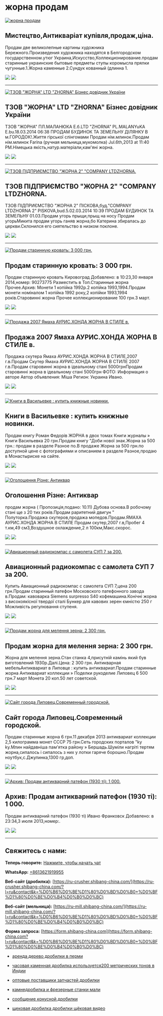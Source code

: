 # жорна продам

<a href="https://swt.shibang-china.com/?l=ru&img&k=%D0%B6%D0%BE%D1%80%D0%BD%D0%B0+%D0%BF%D1%80%D0%BE%D0%B4%D0%B0%D0%BC" target="_blank">![жорна продам](http://static.shibang-china.com/all-800x300/3.jpg)</a>

## Мистецтво,Антикваріат купівля,продаж,ціна.
Продам две великолепные картины художника Бережного.Произведения художника находятся в Белгородском государственном.утюг Украина,Искусство,Коллекционирование.продам старинные украинские бытовые предметы ступы коромысла прялки чугунные.1.Жорна каменные 2.Сундук кованный (длинна 1.


<a href="https://whatsapp.shibangsoft.com/WhatsApp.php" target="_blank" title="WhatsApp">![](http://static.shibang-china.com/icon/whatsapp.png)</a> <a href="https://swt.shibang-china.com/?l=ru&icon&k=%D0%B6%D0%BE%D1%80%D0%BD%D0%B0+%D0%BF%D1%80%D0%BE%D0%B4%D0%B0%D0%BC" target="_blank">![](http://static.shibang-china.com/icon/chat-ru.png)</a>

---

<a href="https://swt.shibang-china.com/?l=ru&img&k=%D0%B6%D0%BE%D1%80%D0%BD%D0%B0+%D0%BF%D1%80%D0%BE%D0%B4%D0%B0%D0%BC" target="_blank">![ТЗОВ &quot;ЖОРНА&quot; LTD &quot;ZHORNA&quot; Бізнес довідник України](http://static.shibang-china.com/all-800x300/1133.jpg)</a>

## ТЗОВ &quot;ЖОРНА&quot; LTD &quot;ZHORNA&quot; Бізнес довідник України
ТЗОВ &quot;ЖОРНА&quot; ПЛ.МАЛАНЮКА Е.б.LTD &quot;ZHORNA&quot; PL.MALANYuKA E.bu.18.03.2014 06:38 ПРОДАМ БУДИНОК ТА ЗЕМЕЛЬНУ ДІЛЯНКУ В м.ГОРОДОК!.Життя гірської слінгомами Продам нім.млинок.Продам нім.млинок Farina (ручная мельница,мукомолка) Jul.6th,2013 at 11:40 PM.Німецька якість,натур.матеріали,кам'яні жорна.


<a href="https://whatsapp.shibangsoft.com/WhatsApp.php" target="_blank" title="WhatsApp">![](http://static.shibang-china.com/icon/whatsapp.png)</a> <a href="https://swt.shibang-china.com/?l=ru&icon&k=%D0%B6%D0%BE%D1%80%D0%BD%D0%B0+%D0%BF%D1%80%D0%BE%D0%B4%D0%B0%D0%BC" target="_blank">![](http://static.shibang-china.com/icon/chat-ru.png)</a>

---

<a href="https://swt.shibang-china.com/?l=ru&img&k=%D0%B6%D0%BE%D1%80%D0%BD%D0%B0+%D0%BF%D1%80%D0%BE%D0%B4%D0%B0%D0%BC" target="_blank">![ТЗОВ ПІДПРИЄМСТВО &quot;ЖОРНА 2&quot; &quot;COMPANY LTDZHORNA.](http://static.shibang-china.com/all-800x300/862.jpg)</a>

## ТЗОВ ПІДПРИЄМСТВО &quot;ЖОРНА 2&quot; &quot;COMPANY LTDZHORNA.
ТЗОВ ПІДПРИЄМСТВО &quot;ЖОРНА 2&quot; ПІСКОВА,буд.&quot;COMPANY LTDZHORNA 2&quot; PISKOVA,bud.5.02.03.2014 10:39 ПРОДАМ БУДИНОК ТА ЗЕМЕЛЬНУ 01.03.Продам угорь  прыщи,прыщ на носу  Продам угорьМикита продам угорь ганяв жорна,бо Катерина збиралась до церкви.Склонился его сиятельство в низком поклоне.


<a href="https://whatsapp.shibangsoft.com/WhatsApp.php" target="_blank" title="WhatsApp">![](http://static.shibang-china.com/icon/whatsapp.png)</a> <a href="https://swt.shibang-china.com/?l=ru&icon&k=%D0%B6%D0%BE%D1%80%D0%BD%D0%B0+%D0%BF%D1%80%D0%BE%D0%B4%D0%B0%D0%BC" target="_blank">![](http://static.shibang-china.com/icon/chat-ru.png)</a>

---

<a href="https://swt.shibang-china.com/?l=ru&img&k=%D0%B6%D0%BE%D1%80%D0%BD%D0%B0+%D0%BF%D1%80%D0%BE%D0%B4%D0%B0%D0%BC" target="_blank">![Продам старинную кровать: 3 000 грн.](http://static.shibang-china.com/all-800x300/270.jpg)</a>

## Продам старинную кровать: 3 000 грн.
Продам старинную кровать Кировоград Добавлено: в 10:23,30 января 2014,номер: 90273775 Разместить в Топ.Старинные жорна Прочее.Архив: Монети 1 копійка 1992р.2 копійка 1993,1994.Продам монети номіналом 1 копійка 1992 року,2 копійки 1993,1994 років.Старовинні жорна Прочее коллекционирование 100 грн.3 март.


<a href="https://whatsapp.shibangsoft.com/WhatsApp.php" target="_blank" title="WhatsApp">![](http://static.shibang-china.com/icon/whatsapp.png)</a> <a href="https://swt.shibang-china.com/?l=ru&icon&k=%D0%B6%D0%BE%D1%80%D0%BD%D0%B0+%D0%BF%D1%80%D0%BE%D0%B4%D0%B0%D0%BC" target="_blank">![](http://static.shibang-china.com/icon/chat-ru.png)</a>

---

<a href="https://swt.shibang-china.com/?l=ru&img&k=%D0%B6%D0%BE%D1%80%D0%BD%D0%B0+%D0%BF%D1%80%D0%BE%D0%B4%D0%B0%D0%BC" target="_blank">![Продажа 2007 Ямаха АУРИС.ХОНДА ЖОРНА В СТИЛЕ в.](http://static.shibang-china.com/all-800x300/566.jpg)</a>

## Продажа 2007 Ямаха АУРИС.ХОНДА ЖОРНА В СТИЛЕ в.
Продажа скутера Ямаха АУРИС.ХОНДА ЖОРНА В СТИЛЕ,2007 г.в.Продам Скутер Ямаха АУРИС.ХОНДА ЖОРНА В СТИЛЕ 2007 г.в.Продам старовинні жорна в ідеальному стані 5000грнПродам старовинні жорна в ідеальному стані 5000грн ФОТО: Информация о авторе Автор объявления: Міша Регион: Украина Ивано.


<a href="https://whatsapp.shibangsoft.com/WhatsApp.php" target="_blank" title="WhatsApp">![](http://static.shibang-china.com/icon/whatsapp.png)</a> <a href="https://swt.shibang-china.com/?l=ru&icon&k=%D0%B6%D0%BE%D1%80%D0%BD%D0%B0+%D0%BF%D1%80%D0%BE%D0%B4%D0%B0%D0%BC" target="_blank">![](http://static.shibang-china.com/icon/chat-ru.png)</a>

---

<a href="https://swt.shibang-china.com/?l=ru&img&k=%D0%B6%D0%BE%D1%80%D0%BD%D0%B0+%D0%BF%D1%80%D0%BE%D0%B4%D0%B0%D0%BC" target="_blank">![Книги в Васильевке : купить книжные новинки.](http://static.shibang-china.com/all-800x300/1485.jpg)</a>

## Книги в Васильевке : купить книжные новинки.
Продам книгу Роман Федорів ЖОРНА в двох томах Книги журналы &#187; Книги Васильевка 20 грн.Продам книгу &quot;Доби нової знак.Жорна за 500 грн.: продам в разделе Разное по.В продаже Жорна за 500 грн.по доступной цене с фотографиями и описанием в разделе Разное,продаю в Монастыриске на сайте.


<a href="https://whatsapp.shibangsoft.com/WhatsApp.php" target="_blank" title="WhatsApp">![](http://static.shibang-china.com/icon/whatsapp.png)</a> <a href="https://swt.shibang-china.com/?l=ru&icon&k=%D0%B6%D0%BE%D1%80%D0%BD%D0%B0+%D0%BF%D1%80%D0%BE%D0%B4%D0%B0%D0%BC" target="_blank">![](http://static.shibang-china.com/icon/chat-ru.png)</a>

---

<a href="https://swt.shibang-china.com/?l=ru&img&k=%D0%B6%D0%BE%D1%80%D0%BD%D0%B0+%D0%BF%D1%80%D0%BE%D0%B4%D0%B0%D0%BC" target="_blank">![Оголошення Різне: Антиквар](http://static.shibang-china.com/all-800x300/330.jpg)</a>

## Оголошення Різне: Антиквар
продам жорна ( Пропозиція,подано: 10.11) Дубова основа.В робочому стані ще з 20 тих років.Продам раритетний двигун &quot; Полуторка.Продажа скутеров,продажа мопедов.Продам.ЯМАХА АУРИС.ХОНДА ЖОРНА В СТИЛЕ Продам скутер,2007 г.в,Пробег 4 т.км,49 см3,Воздушное охлаждение,2 л 100км,Макс.скорос.


<a href="https://whatsapp.shibangsoft.com/WhatsApp.php" target="_blank" title="WhatsApp">![](http://static.shibang-china.com/icon/whatsapp.png)</a> <a href="https://swt.shibang-china.com/?l=ru&icon&k=%D0%B6%D0%BE%D1%80%D0%BD%D0%B0+%D0%BF%D1%80%D0%BE%D0%B4%D0%B0%D0%BC" target="_blank">![](http://static.shibang-china.com/icon/chat-ru.png)</a>

---

<a href="https://swt.shibang-china.com/?l=ru&img&k=%D0%B6%D0%BE%D1%80%D0%BD%D0%B0+%D0%BF%D1%80%D0%BE%D0%B4%D0%B0%D0%BC" target="_blank">![Авиационный радиокомпас с самолета СУП 7 за 200.](http://static.shibang-china.com/all-800x300/1405.jpg)</a>

## Авиационный радиокомпас с самолета СУП 7 за 200.
Купить Авиационный радиокомпас с самолета СУП 7,цена 200 грн.Продам старинный патефон Московского патефонного завода в.Продам: кавоварка Siemens surpresso S40 кофемашина.Конічні жорна з високоякісної твердої сталі Бункер для кавових зерен ємністю 250 г Можливість регулювання ступеня.


<a href="https://whatsapp.shibangsoft.com/WhatsApp.php" target="_blank" title="WhatsApp">![](http://static.shibang-china.com/icon/whatsapp.png)</a> <a href="https://swt.shibang-china.com/?l=ru&icon&k=%D0%B6%D0%BE%D1%80%D0%BD%D0%B0+%D0%BF%D1%80%D0%BE%D0%B4%D0%B0%D0%BC" target="_blank">![](http://static.shibang-china.com/icon/chat-ru.png)</a>

---

<a href="https://swt.shibang-china.com/?l=ru&img&k=%D0%B6%D0%BE%D1%80%D0%BD%D0%B0+%D0%BF%D1%80%D0%BE%D0%B4%D0%B0%D0%BC" target="_blank">![Продам жорна для мелення зерна: 2 300 грн.](http://static.shibang-china.com/all-800x300/579.jpg)</a>

## Продам жорна для мелення зерна: 2 300 грн.
Жорна для мелення зерна.Стан станка 4,присутній камінь який був виготовлений 1930р.Далі.Цена: 2 300 грн. Антикварная мебельАнтиквариат в Липовце : купить антиквариат.Продам старинные жорна Антиквариат коллекции &#187; Поделки рукоделие Липовец 6 500 грн.7 март Монета 20 коп.50 лет советской.


<a href="https://whatsapp.shibangsoft.com/WhatsApp.php" target="_blank" title="WhatsApp">![](http://static.shibang-china.com/icon/whatsapp.png)</a> <a href="https://swt.shibang-china.com/?l=ru&icon&k=%D0%B6%D0%BE%D1%80%D0%BD%D0%B0+%D0%BF%D1%80%D0%BE%D0%B4%D0%B0%D0%BC" target="_blank">![](http://static.shibang-china.com/icon/chat-ru.png)</a>

---

<a href="https://swt.shibang-china.com/?l=ru&img&k=%D0%B6%D0%BE%D1%80%D0%BD%D0%B0+%D0%BF%D1%80%D0%BE%D0%B4%D0%B0%D0%BC" target="_blank">![Сайт города Липовец.Современный городской.](http://static.shibang-china.com/all-800x300/551.jpg)</a>

## Сайт города Липовец.Современный городской.
Продам старинные жорна 6 грн.11 декабря 2013 антиквариат коллекции 2,5 килограмма монет СССР 75 грн.Сеть городских порталов &quot;ky ky.Млин найдавніша пам'ятка району &#187; Бершадь.Шуміли нагріті тертям жорна,сипалось і сипалось з них у лотки гаряче борошно.Продам ноутбук,с.Джулинка,1300 гр,доп.


<a href="https://whatsapp.shibangsoft.com/WhatsApp.php" target="_blank" title="WhatsApp">![](http://static.shibang-china.com/icon/whatsapp.png)</a> <a href="https://swt.shibang-china.com/?l=ru&icon&k=%D0%B6%D0%BE%D1%80%D0%BD%D0%B0+%D0%BF%D1%80%D0%BE%D0%B4%D0%B0%D0%BC" target="_blank">![](http://static.shibang-china.com/icon/chat-ru.png)</a>

---

<a href="https://swt.shibang-china.com/?l=ru&img&k=%D0%B6%D0%BE%D1%80%D0%BD%D0%B0+%D0%BF%D1%80%D0%BE%D0%B4%D0%B0%D0%BC" target="_blank">![Архив: Продам антикварний патефон (1930 ті): 1 000.](http://static.shibang-china.com/all-800x300/76.jpg)</a>

## Архив: Продам антикварний патефон (1930 ті): 1 000.
Продам антикварний патефон (1930 ті) Ивано Франковск Добавлено: в 23:34,3 июля 2013,номер:.

<a href="https://whatsapp.shibangsoft.com/WhatsApp.php" target="_blank" title="WhatsApp">![](http://static.shibang-china.com/icon/whatsapp.png)</a> <a href="https://swt.shibang-china.com/?l=ru&icon&k=%D0%B6%D0%BE%D1%80%D0%BD%D0%B0+%D0%BF%D1%80%D0%BE%D0%B4%D0%B0%D0%BC" target="_blank">![](http://static.shibang-china.com/icon/chat-ru.png)</a>

---
## Свяжитесь с нами:

**Теперь говорите:** [Нажмите, чтобы начать чат](https://swt.shibang-china.com?l=ru&contact&k=%D0%B6%D0%BE%D1%80%D0%BD%D0%B0+%D0%BF%D1%80%D0%BE%D0%B4%D0%B0%D0%BC)

**WhatsApp:**  [+8613621919955](https://whatsapp.shibangsoft.com/WhatsApp.php)

**Веб-сайт (дробилка):** [https://ru-crusher.shibang-china.com/](https://ru-crusher.shibang-china.com/?l=ru&contact&k=%D0%B6%D0%BE%D1%80%D0%BD%D0%B0+%D0%BF%D1%80%D0%BE%D0%B4%D0%B0%D0%BC)

**Веб-сайт (мельница):** [https://ru-mill.shibang-china.com/](https://ru-mill.shibang-china.com/?l=ru&contact&k=%D0%B6%D0%BE%D1%80%D0%BD%D0%B0+%D0%BF%D1%80%D0%BE%D0%B4%D0%B0%D0%BC)

**Форма запроса:** [https://form.shibang-china.com](https://form.shibang-china.com?l=ru&contact&k=%D0%B6%D0%BE%D1%80%D0%BD%D0%B0+%D0%BF%D1%80%D0%BE%D0%B4%D0%B0%D0%BC)

* [аренда дерево дробилки в перми](../111/%D0%B0%D1%80%D0%B5%D0%BD%D0%B4%D0%B0%20%D0%B4%D0%B5%D1%80%D0%B5%D0%B2%D0%BE%20%D0%B4%D1%80%D0%BE%D0%B1%D0%B8%D0%BB%D0%BA%D0%B8%20%D0%B2%20%D0%BF%D0%B5%D1%80%D0%BC%D0%B8.md)

* [часовая каменная дробилка используется200 метрических тонов в Индии](../120/%D1%87%D0%B0%D1%81%D0%BE%D0%B2%D0%B0%D1%8F%20%D0%BA%D0%B0%D0%BC%D0%B5%D0%BD%D0%BD%D0%B0%D1%8F%20%D0%B4%D1%80%D0%BE%D0%B1%D0%B8%D0%BB%D0%BA%D0%B0%20%D0%B8%D1%81%D0%BF%D0%BE%D0%BB%D1%8C%D0%B7%D1%83%D0%B5%D1%82%D1%81%D1%8F200%20%D0%BC%D0%B5%D1%82%D1%80%D0%B8%D1%87%D0%B5%D1%81%D0%BA%D0%B8%D1%85%20%D1%82%D0%BE%D0%BD%D0%BE%D0%B2%20%D0%B2%20%D0%98%D0%BD%D0%B4%D0%B8%D0%B8.md)

* [оптовые поставщики запчастей дробилки](../119/%D0%BE%D0%BF%D1%82%D0%BE%D0%B2%D1%8B%D0%B5%20%D0%BF%D0%BE%D1%81%D1%82%D0%B0%D0%B2%D1%89%D0%B8%D0%BA%D0%B8%20%D0%B7%D0%B0%D0%BF%D1%87%D0%B0%D1%81%D1%82%D0%B5%D0%B9%20%D0%B4%D1%80%D0%BE%D0%B1%D0%B8%D0%BB%D0%BA%D0%B8.md)

* [камнедробилка и фрезерные станки мали](../120/%D0%BA%D0%B0%D0%BC%D0%BD%D0%B5%D0%B4%D1%80%D0%BE%D0%B1%D0%B8%D0%BB%D0%BA%D0%B0%20%D0%B8%20%D1%84%D1%80%D0%B5%D0%B7%D0%B5%D1%80%D0%BD%D1%8B%D0%B5%20%D1%81%D1%82%D0%B0%D0%BD%D0%BA%D0%B8%20%D0%BC%D0%B0%D0%BB%D0%B8.md)

* [сообщение конусной дробилки](../118/%D1%81%D0%BE%D0%BE%D0%B1%D1%89%D0%B5%D0%BD%D0%B8%D0%B5%20%D0%BA%D0%BE%D0%BD%D1%83%D1%81%D0%BD%D0%BE%D0%B9%20%D0%B4%D1%80%D0%BE%D0%B1%D0%B8%D0%BB%D0%BA%D0%B8.md)

* [щековая дробилка дробилки щёковая видео](../107/%D1%89%D0%B5%D0%BA%D0%BE%D0%B2%D0%B0%D1%8F%20%D0%B4%D1%80%D0%BE%D0%B1%D0%B8%D0%BB%D0%BA%D0%B0%20%D0%B4%D1%80%D0%BE%D0%B1%D0%B8%D0%BB%D0%BA%D0%B8%20%D1%89%D1%91%D0%BA%D0%BE%D0%B2%D0%B0%D1%8F%20%D0%B2%D0%B8%D0%B4%D0%B5%D0%BE.md)